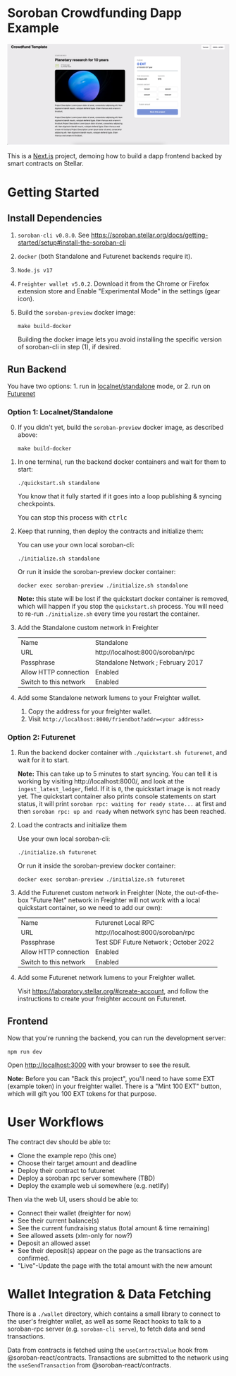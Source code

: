 Soroban Crowdfunding Dapp Example
=================================

![Screenshot of the Example Dapp](screenshot.png)

This is a [Next.js](https://nextjs.org/) project, demoing how to build a dapp frontend
backed by smart contracts on Stellar.

Getting Started
===============

Install Dependencies
--------------------

1. `soroban-cli v0.8.0`. See https://soroban.stellar.org/docs/getting-started/setup#install-the-soroban-cli
2. `docker` (both Standalone and Futurenet backends require it).
3. `Node.js v17`
4. `Freighter wallet v5.0.2`. Download it from the Chrome or Firefox extension store and Enable "Experimental Mode" in the settings (gear icon).
5. Build the `soroban-preview` docker image:

       make build-docker

   Building the docker image lets you avoid installing the specific version of soroban-cli in step (1), if desired.

Run Backend
-----------

You have two options: 1. run in [localnet/standalone](https://soroban.stellar.org/docs/getting-started/deploy-to-a-local-network) mode, or 2. run on [Futurenet](https://soroban.stellar.org/docs/getting-started/deploy-to-futurenet)

### Option 1: Localnet/Standalone

0. If you didn't yet, build the `soroban-preview` docker image, as described above:

       make build-docker

1. In one terminal, run the backend docker containers and wait for them to start:

       ./quickstart.sh standalone

   You know that it fully started if it goes into a loop publishing & syncing checkpoints.

   You can stop this process with <kbd>ctrl</kbd><kbd>c</kbd>

2. Keep that running, then deploy the contracts and initialize them:

   You can use your own local soroban-cli:

       ./initialize.sh standalone

   Or run it inside the soroban-preview docker container:

       docker exec soroban-preview ./initialize.sh standalone

   **Note:** this state will be lost if the quickstart docker container is removed, which will happen if you stop the `quickstart.sh` process. You will need to re-run `./initialize.sh` every time you restart the container.

3. Add the Standalone custom network in Freighter

   |   |   |
   |---|---|
   | Name | Standalone |
   | URL | http://localhost:8000/soroban/rpc |
   | Passphrase | Standalone Network ; February 2017 |
   | Allow HTTP connection | Enabled |
   | Switch to this network | Enabled |

4. Add some Standalone network lumens to your Freighter wallet.

   1. Copy the address for your freighter wallet.
   2. Visit `http://localhost:8000/friendbot?addr=<your address>`

### Option 2: Futurenet

1. Run the backend docker container with `./quickstart.sh futurenet`, and wait for it to start.

   **Note:** This can take up to 5 minutes to start syncing. You can tell it is
   working by visiting http://localhost:8000/, and look at the
   `ingest_latest_ledger`, field. If it is `0`, the quickstart image is not ready yet. The quickstart container also prints console statements on start status, it will print `soroban rpc: waiting for ready state...` at first and then `soroban rpc: up and ready` when network sync has been reached.

2. Load the contracts and initialize them

   Use your own local soroban-cli:

       ./initialize.sh futurenet

   Or run it inside the soroban-preview docker container:

       docker exec soroban-preview ./initialize.sh futurenet

3. Add the Futurenet custom network in Freighter (Note, the out-of-the-box
   "Future Net" network in Freighter will not work with a local quickstart
   container, so we need to add our own):

   |   |   |
   |---|---|
   | Name | Futurenet Local RPC|
   | URL | http://localhost:8000/soroban/rpc |
   | Passphrase | Test SDF Future Network ; October 2022 |
   | Allow HTTP connection | Enabled |
   | Switch to this network | Enabled |

4. Add some Futurenet network lumens to your Freighter wallet.

   Visit https://laboratory.stellar.org/#create-account, and follow the instructions to create your freighter account on Futurenet.

Frontend
--------

Now that you're running the backend, you can run the development server:

    npm run dev

Open [http://localhost:3000](http://localhost:3000) with your browser to see the result.

**Note:** Before you can "Back this project", you'll need to have some EXT (example
token) in your freighter wallet. There is a "Mint 100 EXT" button, which will
gift you 100 EXT tokens for that purpose.

User Workflows
==============

The contract dev should be able to:

- Clone the example repo (this one)
- Choose their target amount and deadline
- Deploy their contract to futurenet
- Deploy a soroban rpc server somewhere (TBD)
- Deploy the example web ui somewhere (e.g. netlify)

Then via the web UI, users should be able to:

- Connect their wallet (freighter for now)
- See their current balance(s)
- See the current fundraising status (total amount & time remaining)
- See allowed assets (xlm-only for now?)
- Deposit an allowed asset
- See their deposit(s) appear on the page as the transactions are confirmed.
- "Live"-Update the page with the total amount with the new amount

Wallet Integration & Data Fetching
==================================

There is a `./wallet` directory, which contains a small library to connect to
the user's freighter wallet, as well as some React hooks to talk to a
soroban-rpc server (e.g. `soroban-cli serve`), to fetch data and send
transactions.

Data from contracts is fetched using the `useContractValue` hook from @soroban-react/contracts. Transactions are submitted to the network
using the `useSendTransaction` from @soroban-react/contracts.
